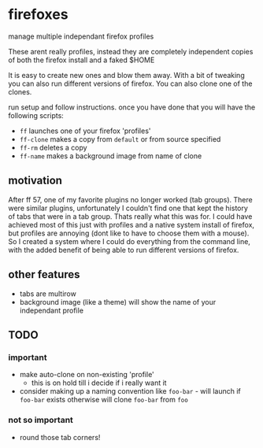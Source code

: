 # firefoxes
manage multiple independant firefox profiles

These arent really profiles, instead they are completely independent
copies of both the firefox install and a faked $HOME

It is easy to create new ones and blow them away. With a bit of tweaking
you can also run different versions of firefox. You can also clone one of
the clones.

run setup and follow instructions. once you have done that you
will have the following scripts:
- `ff`        launches one of your firefox 'profiles'
- `ff-clone`  makes a copy from `default` or from source specified
- `ff-rm`     deletes a copy
- `ff-name`   makes a background image from name of clone

## motivation
After ff 57, one of my favorite plugins no longer worked (tab groups). There were similar
plugins, unfortunately I couldn't find one that kept the history of tabs that were in a tab group.
Thats really what this was for. I could have achieved most of this just with profiles and a native
system install of firefox, but profiles are annoying (dont like to have to choose them with a mouse).
So I created a system where I could do everything from the command line, with the added benefit of
being able to run different versions of firefox.

## other features
  - tabs are multirow
  - background image (like a theme) will show the name of your independant profile

## TODO

### important
  - make auto-clone on non-existing 'profile'
    - this is on hold till i decide if i really want it
  - consider making up a naming convention like `foo-bar` - will launch if `foo-bar` exists otherwise
    will clone `foo-bar` from `foo`
### not so important
  - round those tab corners!


